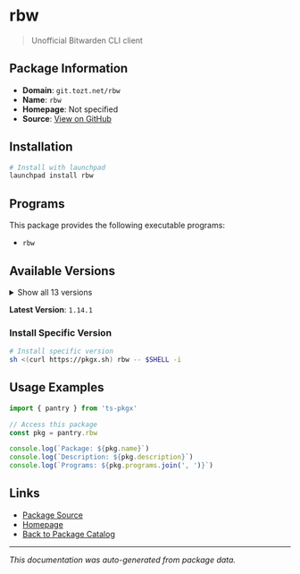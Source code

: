 # rbw

> Unofficial Bitwarden CLI client

## Package Information

- **Domain**: `git.tozt.net/rbw`
- **Name**: `rbw`
- **Homepage**: Not specified
- **Source**: [View on GitHub](https://github.com/pkgxdev/pantry/tree/main/projects/git.tozt.net/rbw/package.yml)

## Installation

```bash
# Install with launchpad
launchpad install rbw
```

## Programs

This package provides the following executable programs:

- `rbw`

## Available Versions

<details>
<summary>Show all 13 versions</summary>

- `1.14.1`, `1.14.0`, `1.13.2`, `1.13.1`, `1.13.0`
- `1.12.1`, `1.12.0`, `1.11.1`, `1.11.0`, `1.10.2`
- `1.10.1`, `1.10.0`, `1.9.0`

</details>

**Latest Version**: `1.14.1`

### Install Specific Version

```bash
# Install specific version
sh <(curl https://pkgx.sh) rbw -- $SHELL -i
```

## Usage Examples

```typescript
import { pantry } from 'ts-pkgx'

// Access this package
const pkg = pantry.rbw

console.log(`Package: ${pkg.name}`)
console.log(`Description: ${pkg.description}`)
console.log(`Programs: ${pkg.programs.join(', ')}`)
```

## Links

- [Package Source](https://github.com/pkgxdev/pantry/tree/main/projects/git.tozt.net/rbw/package.yml)
- [Homepage](#)
- [Back to Package Catalog](../../../package-catalog.md)

---

*This documentation was auto-generated from package data.*
